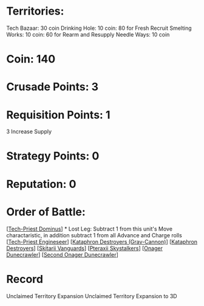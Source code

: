 # Territories: 
Tech Bazaar: 30 coin
Drinking Hole: 10 coin: 80 for Fresh Recruit
Smelting Works: 10 coin: 60 for Rearm and Resupply
Needle Ways: 10 coin

# Coin: 140

# Crusade Points: 3

# Requisition Points: 1
3 Increase Supply

# Strategy Points: 0

# Reputation: 0

# Order of Battle:
[[Tech-Priest Dominus]]
    * Lost Leg: Subtract 1 from this unit's Move charactaristic, in addition subtract 1 from all Advance and Charge rolls
[[Tech-Priest Engineseer]]
[[Kataphron Destroyers (Grav-Cannon)]]
[[Kataphron Destroyers]]
[[Skitarii Vanguards]]
[[Pteraxii Skystalkers]]
[[Onager Dunecrawler]]
[[Second Onager Dunecrawler]]

# Record
Unclaimed Territory Expansion
Unclaimed Territory Expansion to 3D

[//begin]: # "Autogenerated link references for markdown compatibility"
[Tech-Priest Dominus]: tech-priest-dominus "Tech Priest Dominus"
[Tech-Priest Engineseer]: tech-priest-engineseer "Tech Priest Engineseer"
[Kataphron Destroyers (Grav-Cannon)]: kataphron-destroyers-grav-cannon "Kataphron Destroyers (Grav Cannon)"
[Kataphron Destroyers]: kataphron-destroyers "Kataphron Destroyers"
[Skitarii Vanguards]: skitarii-vanguards "Skitarii Vanguards"
[Pteraxii Skystalkers]: pteraxii-skystalkers "Pteraxii Skystalkers"
[Onager Dunecrawler]: onager-dunecrawler "Onager Dunecrawler"
[Second Onager Dunecrawler]: second-onager-dunecrawler "Second Onager Dunecrawler"
[//end]: # "Autogenerated link references"